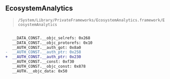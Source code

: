 ## EcosystemAnalytics

> `/System/Library/PrivateFrameworks/EcosystemAnalytics.framework/EcosystemAnalytics`

```diff

   __DATA_CONST.__objc_selrefs: 0x268
   __DATA_CONST.__objc_protorefs: 0x10
   __AUTH_CONST.__auth_got: 0x8a0
-  __AUTH_CONST.__auth_ptr: 0x258
+  __AUTH_CONST.__auth_ptr: 0x230
   __AUTH_CONST.__const: 0xf30
   __AUTH_CONST.__objc_const: 0x878
   __AUTH.__objc_data: 0x50

```
